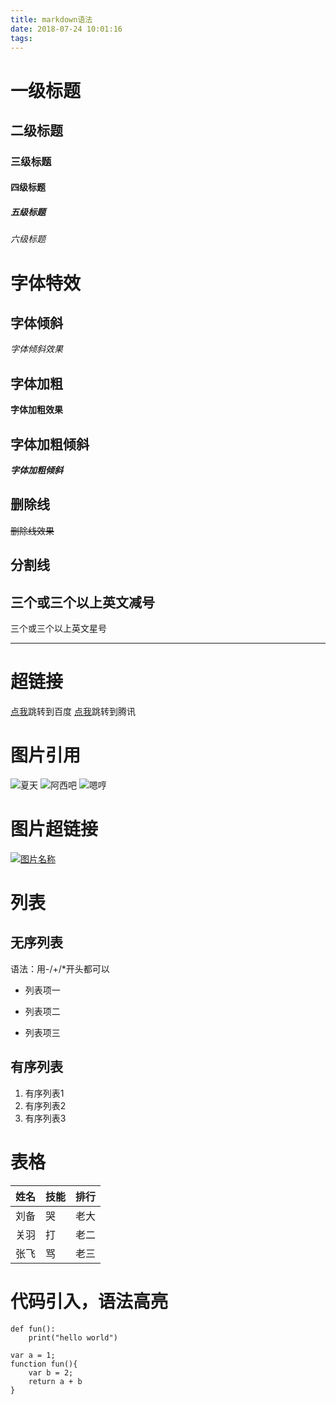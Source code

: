```yaml
---
title: markdown语法
date: 2018-07-24 10:01:16
tags:
---
```

# 一级标题
## 二级标题
### 三级标题
#### 四级标题
##### 五级标题
###### 六级标题
# 字体特效
## 字体倾斜
*字体倾斜效果*
## 字体加粗
**字体加粗效果**
## 字体加粗倾斜
***字体加粗倾斜***
## 删除线
~~删除线效果~~
## 分割线
三个或三个以上英文减号
---
三个或三个以上英文星号
***
# 超链接
[点我](http://www.baidu.com)跳转到百度
[点我](http://www.qq.com)跳转到腾讯
# 图片引用
![夏天](http://img4.imgtn.bdimg.com/it/u=1390025679,755757841&fm=11&gp=0.jpg)
![阿西吧](http://g.hiphotos.baidu.com/image/pic/item/5366d0160924ab18498623fd3ffae6cd7a890b6c.jpg)
![嗯哼](http://img1.imgtn.bdimg.com/it/u=3979134299,475988556&fm=11&gp=0.jpg)
# 图片超链接
[![图片名称](图片地址)](超链接地址)
# 列表
## 无序列表
语法：用-/+/*开头都可以
- 列表项一
+ 列表项二
* 列表项三
## 有序列表
1. 有序列表1
2. 有序列表2
3. 有序列表3
# 表格

姓名|技能|排行|
-|-|-
刘备|哭|老大
关羽|打|老二
张飞|骂|老三

# 代码引入，语法高亮
```
def fun():
    print("hello world")
```
```
var a = 1;
function fun(){
    var b = 2;
    return a + b
}
```